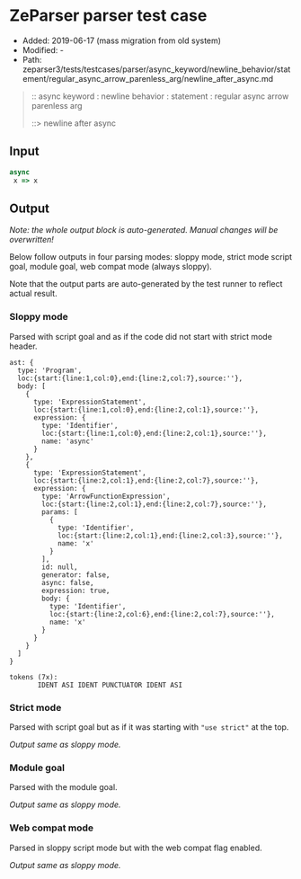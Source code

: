 # ZeParser parser test case

- Added: 2019-06-17 (mass migration from old system)
- Modified: -
- Path: zeparser3/tests/testcases/parser/async_keyword/newline_behavior/statement/regular_async_arrow_parenless_arg/newline_after_async.md

> :: async keyword : newline behavior : statement : regular async arrow parenless arg
>
> ::> newline after async

## Input

`````js
async 
 x => x
`````

## Output

_Note: the whole output block is auto-generated. Manual changes will be overwritten!_

Below follow outputs in four parsing modes: sloppy mode, strict mode script goal, module goal, web compat mode (always sloppy).

Note that the output parts are auto-generated by the test runner to reflect actual result.

### Sloppy mode

Parsed with script goal and as if the code did not start with strict mode header.

`````
ast: {
  type: 'Program',
  loc:{start:{line:1,col:0},end:{line:2,col:7},source:''},
  body: [
    {
      type: 'ExpressionStatement',
      loc:{start:{line:1,col:0},end:{line:2,col:1},source:''},
      expression: {
        type: 'Identifier',
        loc:{start:{line:1,col:0},end:{line:2,col:1},source:''},
        name: 'async'
      }
    },
    {
      type: 'ExpressionStatement',
      loc:{start:{line:2,col:1},end:{line:2,col:7},source:''},
      expression: {
        type: 'ArrowFunctionExpression',
        loc:{start:{line:2,col:1},end:{line:2,col:7},source:''},
        params: [
          {
            type: 'Identifier',
            loc:{start:{line:2,col:1},end:{line:2,col:3},source:''},
            name: 'x'
          }
        ],
        id: null,
        generator: false,
        async: false,
        expression: true,
        body: {
          type: 'Identifier',
          loc:{start:{line:2,col:6},end:{line:2,col:7},source:''},
          name: 'x'
        }
      }
    }
  ]
}

tokens (7x):
       IDENT ASI IDENT PUNCTUATOR IDENT ASI
`````

### Strict mode

Parsed with script goal but as if it was starting with `"use strict"` at the top.

_Output same as sloppy mode._

### Module goal

Parsed with the module goal.

_Output same as sloppy mode._

### Web compat mode

Parsed in sloppy script mode but with the web compat flag enabled.

_Output same as sloppy mode._
